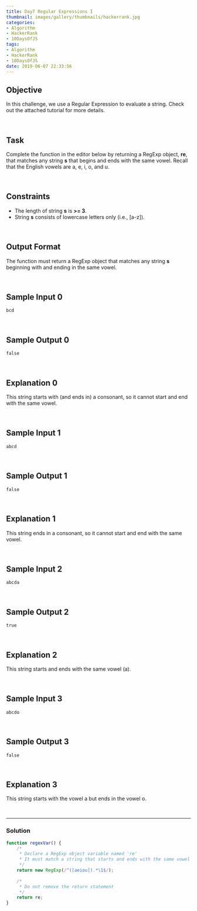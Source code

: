 ```yaml
---
title: Day7 Regular Expressions I
thumbnail: images/gallery/thumbnails/hackerrank.jpg
categories:
- Algorithm
- HackerRank
- 10DaysOfJS
tags:
- Algorithm
- HackerRank
- 10DaysOfJS
date: 2019-06-07 22:33:56
---
```


## Objective

In this challenge, we use a Regular Expression to evaluate a string. Check out the attached tutorial for more details.

<br/>

## Task

Complete the function in the editor below by returning a RegExp object, **re**, that matches any string **s** that begins and ends with the same vowel. Recall that the English vowels are a, e, i, o, and u.

<br/>
<!-- more -->

## Constraints
   
- The length of string **s** is **>= 3**.
- String **s** consists of lowercase letters only (i.e., [a-z]).

<br/>

## Output Format
   
The function must return a RegExp object that matches any string **s**   beginning with and ending in the same vowel.

<br/>

## Sample Input 0
```
bcd
```

<br/>

## Sample Output 0
```
false
```

<br/>

## Explanation 0

This string starts with (and ends in) a consonant, so it cannot start and end with the same vowel.   


<br/>

## Sample Input 1
```
abcd
```

<br/>

## Sample Output 1
```
false
```

<br/>

## Explanation 1

This string ends in a consonant, so it cannot start and end with the same vowel.

<br/>

## Sample Input 2
```
abcda
```

<br/>

## Sample Output 2
```
true
```

<br/>

## Explanation 2

This string starts and ends with the same vowel (a).

<br/>

## Sample Input 3
```
abcdo
```

<br/>

## Sample Output 3
```
false
```

<br/>

## Explanation 3

This string starts with the vowel a but ends in the vowel o.

<br/>

---

### Solution

```javascript
function regexVar() {
    /*
     * Declare a RegExp object variable named 're'
     * It must match a string that starts and ends with the same vowel (i.e., {a, e, i, o, u})
     */
    return new RegExp(/^([aeiou]).*\1$/);
    
    /*
     * Do not remove the return statement
     */
    return re;
}
```
